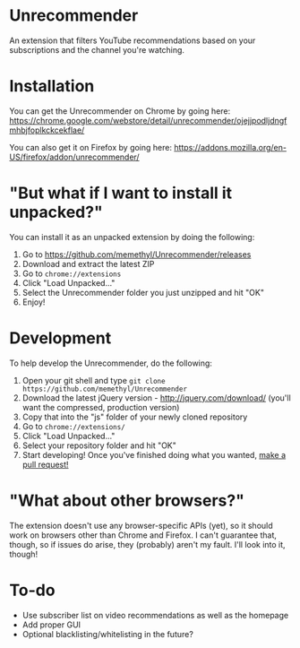 # Unrecommender
An extension that filters YouTube recommendations based on your subscriptions and the channel you're watching.

# Installation
You can get the Unrecommender on Chrome by going here:
https://chrome.google.com/webstore/detail/unrecommender/ojejjpodljdngfmhbjfoplkckcekflae/

You can also get it on Firefox by going here:
https://addons.mozilla.org/en-US/firefox/addon/unrecommender/

# "But what if I want to install it unpacked?"
You can install it as an unpacked extension by doing the following:
1. Go to https://github.com/memethyl/Unrecommender/releases
2. Download and extract the latest ZIP
3. Go to `chrome://extensions`
4. Click "Load Unpacked..."
5. Select the Unrecommender folder you just unzipped and hit "OK"
6. Enjoy!

# Development
To help develop the Unrecommender, do the following:
1. Open your git shell and type `git clone https://github.com/memethyl/Unrecommender`
2. Download the latest jQuery version - http://jquery.com/download/ (you'll want the compressed, production version)
3. Copy that into the "js" folder of your newly cloned repository
4. Go to `chrome://extensions/`
5. Click "Load Unpacked..."
6. Select your repository folder and hit "OK"
7. Start developing!
Once you've finished doing what you wanted, [make a pull request!](https://github.com/memethyl/Unrecommender/pulls)

# "What about other browsers?"
The extension doesn't use any browser-specific APIs (yet), so it should work on browsers other than Chrome and Firefox.
I can't guarantee that, though, so if issues do arise, they (probably) aren't my fault. I'll look into it, though!

# To-do
- Use subscriber list on video recommendations as well as the homepage
- Add proper GUI
- Optional blacklisting/whitelisting in the future?
